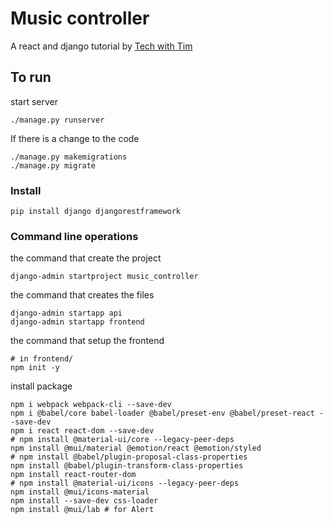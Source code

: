 # Music controller
A react and django tutorial by [Tech with Tim]()

## To run
start server
```
./manage.py runserver
```

If there is a change to the code
```
./manage.py makemigrations
./manage.py migrate
```



### Install
```
pip install django djangorestframework
```

### Command line operations
the command that create the project
```
django-admin startproject music_controller
```

the command that creates the files
```
django-admin startapp api
django-admin startapp frontend
```

the command that setup the frontend
```
# in frontend/
npm init -y
```

install package
```
npm i webpack webpack-cli --save-dev 
npm i @babel/core babel-loader @babel/preset-env @babel/preset-react --save-dev
npm i react react-dom --save-dev
# npm install @material-ui/core --legacy-peer-deps
npm install @mui/material @emotion/react @emotion/styled
# npm install @babel/plugin-proposal-class-properties
npm install @babel/plugin-transform-class-properties
npm install react-router-dom
# npm install @material-ui/icons --legacy-peer-deps
npm install @mui/icons-material
npm install --save-dev css-loader
npm install @mui/lab # for Alert
```
